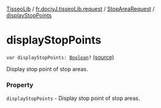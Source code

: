 [TisseoLib](../../index.md) / [fr.docjyJ.tisseoLib.request](../index.md) / [StopAreaRequest](index.md) / [displayStopPoints](./display-stop-points.md)

# displayStopPoints

`var displayStopPoints: `[`Boolean`](https://kotlinlang.org/api/latest/jvm/stdlib/kotlin/-boolean/index.html)`?` [(source)](https://github.com/docjyj/tisseoLib/tree/master/src/main/kotlin/fr/docjyJ/tisseoLib/request/StopAreaRequest.kt#L39)

Display stop point of stop areas.

### Property

`displayStopPoints` - Display stop point of stop areas.